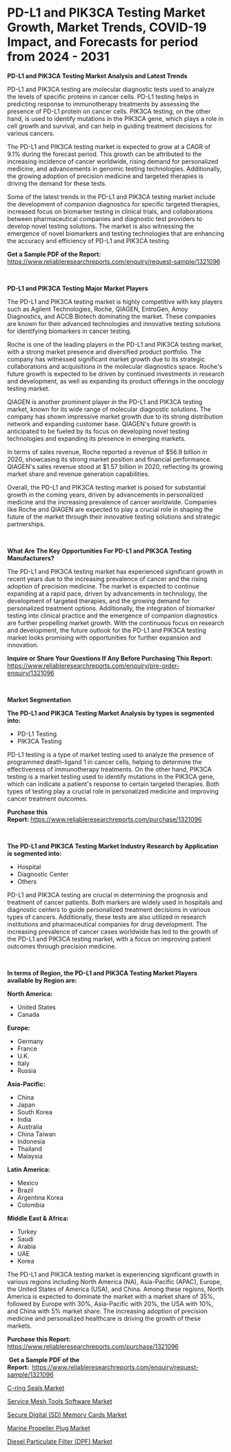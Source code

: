 <p><h1>PD-L1 and PIK3CA Testing Market Growth, Market Trends, COVID-19 Impact, and Forecasts for period from 2024 - 2031</h1></p><p><strong>PD-L1 and PIK3CA Testing Market Analysis and Latest Trends</strong></p>
<p><p>PD-L1 and PIK3CA testing are molecular diagnostic tests used to analyze the levels of specific proteins in cancer cells. PD-L1 testing helps in predicting response to immunotherapy treatments by assessing the presence of PD-L1 protein on cancer cells. PIK3CA testing, on the other hand, is used to identify mutations in the PIK3CA gene, which plays a role in cell growth and survival, and can help in guiding treatment decisions for various cancers.</p><p>The PD-L1 and PIK3CA testing market is expected to grow at a CAGR of 9.1% during the forecast period. This growth can be attributed to the increasing incidence of cancer worldwide, rising demand for personalized medicine, and advancements in genomic testing technologies. Additionally, the growing adoption of precision medicine and targeted therapies is driving the demand for these tests.</p><p>Some of the latest trends in the PD-L1 and PIK3CA testing market include the development of companion diagnostics for specific targeted therapies, increased focus on biomarker testing in clinical trials, and collaborations between pharmaceutical companies and diagnostic test providers to develop novel testing solutions. The market is also witnessing the emergence of novel biomarkers and testing technologies that are enhancing the accuracy and efficiency of PD-L1 and PIK3CA testing.</p></p>
<p><strong>Get a Sample PDF of the Report:&nbsp;</strong> <a href="https://www.reliableresearchreports.com/enquiry/request-sample/1321096">https://www.reliableresearchreports.com/enquiry/request-sample/1321096</a></p>
<p>&nbsp;</p>
<p><strong>PD-L1 and PIK3CA Testing Major Market Players</strong></p>
<p><p>The PD-L1 and PIK3CA testing market is highly competitive with key players such as Agilent Technologies, Roche, QIAGEN, EntroGen, Amoy Diagnostics, and ACCB Biotech dominating the market. These companies are known for their advanced technologies and innovative testing solutions for identifying biomarkers in cancer testing.</p><p>Roche is one of the leading players in the PD-L1 and PIK3CA testing market, with a strong market presence and diversified product portfolio. The company has witnessed significant market growth due to its strategic collaborations and acquisitions in the molecular diagnostics space. Roche's future growth is expected to be driven by continued investments in research and development, as well as expanding its product offerings in the oncology testing market.</p><p>QIAGEN is another prominent player in the PD-L1 and PIK3CA testing market, known for its wide range of molecular diagnostic solutions. The company has shown impressive market growth due to its strong distribution network and expanding customer base. QIAGEN's future growth is anticipated to be fueled by its focus on developing novel testing technologies and expanding its presence in emerging markets.</p><p>In terms of sales revenue, Roche reported a revenue of $56.9 billion in 2020, showcasing its strong market position and financial performance. QIAGEN's sales revenue stood at $1.57 billion in 2020, reflecting its growing market share and revenue generation capabilities.</p><p>Overall, the PD-L1 and PIK3CA testing market is poised for substantial growth in the coming years, driven by advancements in personalized medicine and the increasing prevalence of cancer worldwide. Companies like Roche and QIAGEN are expected to play a crucial role in shaping the future of the market through their innovative testing solutions and strategic partnerships.</p></p>
<p>&nbsp;</p>
<p><strong>What Are The Key Opportunities For PD-L1 and PIK3CA Testing Manufacturers?</strong></p>
<p><p>The PD-L1 and PIK3CA testing market has experienced significant growth in recent years due to the increasing prevalence of cancer and the rising adoption of precision medicine. The market is expected to continue expanding at a rapid pace, driven by advancements in technology, the development of targeted therapies, and the growing demand for personalized treatment options. Additionally, the integration of biomarker testing into clinical practice and the emergence of companion diagnostics are further propelling market growth. With the continuous focus on research and development, the future outlook for the PD-L1 and PIK3CA testing market looks promising with opportunities for further expansion and innovation.</p></p>
<p><strong>Inquire or Share Your Questions If Any Before Purchasing This Report:</strong> <a href="https://www.reliableresearchreports.com/enquiry/pre-order-enquiry/1321096">https://www.reliableresearchreports.com/enquiry/pre-order-enquiry/1321096</a></p>
<p>&nbsp;</p>
<p><strong>Market Segmentation</strong></p>
<p><strong>The PD-L1 and PIK3CA Testing Market Analysis by types is segmented into:</strong></p>
<p><ul><li>PD-L1 Testing</li><li>PIK3CA Testing</li></ul></p>
<p><p>PD-L1 testing is a type of market testing used to analyze the presence of programmed death-ligand 1 in cancer cells, helping to determine the effectiveness of immunotherapy treatments. On the other hand, PIK3CA testing is a market testing used to identify mutations in the PIK3CA gene, which can indicate a patient's response to certain targeted therapies. Both types of testing play a crucial role in personalized medicine and improving cancer treatment outcomes.</p></p>
<p><strong>Purchase this Report:&nbsp;</strong><a href="https://www.reliableresearchreports.com/purchase/1321096">https://www.reliableresearchreports.com/purchase/1321096</a></p>
<p>&nbsp;</p>
<p><strong>The PD-L1 and PIK3CA Testing Market Industry Research by Application is segmented into:</strong></p>
<p><ul><li>Hospital</li><li>Diagnostic Center</li><li>Others</li></ul></p>
<p><p>PD-L1 and PIK3CA testing are crucial in determining the prognosis and treatment of cancer patients. Both markers are widely used in hospitals and diagnostic centers to guide personalized treatment decisions in various types of cancers. Additionally, these tests are also utilized in research institutions and pharmaceutical companies for drug development. The increasing prevalence of cancer cases worldwide has led to the growth of the PD-L1 and PIK3CA testing market, with a focus on improving patient outcomes through precision medicine.</p></p>
<p>&nbsp;</p>
<p><strong>In terms of Region, the PD-L1 and PIK3CA Testing Market Players available by Region are:</strong></p>
<p>
    <p> <strong> North America: </strong>
        <ul>
            <li>United States</li>
            <li>Canada</li>
        </ul>
        </p> 
    <p> <strong> Europe: </strong>
        <ul>
            <li>Germany</li>
            <li>France</li>
            <li>U.K.</li>
            <li>Italy</li>
            <li>Russia</li>
        </ul>
        </p> 
    <p> <strong> Asia-Pacific: </strong>
        <ul>
            <li>China</li>
            <li>Japan</li>
            <li>South Korea</li>
            <li>India</li>
            <li>Australia</li>
            <li>China Taiwan</li>
            <li>Indonesia</li>
            <li>Thailand</li>
            <li>Malaysia</li>
        </ul>
        </p> 
    <p> <strong> Latin America: </strong>
        <ul>
            <li>Mexico</li>
            <li>Brazil</li>
            <li>Argentina Korea</li>
            <li>Colombia</li>
        </ul>
        </p> 
    <p> <strong> Middle East & Africa: </strong>
        <ul>
            <li>Turkey</li>
            <li>Saudi</li>
            <li>Arabia</li>
            <li>UAE</li>
            <li>Korea</li>
        </ul>
    </p>
    </p>
<p><p>The PD-L1 and PIK3CA testing market is experiencing significant growth in various regions including North America (NA), Asia-Pacific (APAC), Europe, the United States of America (USA), and China. Among these regions, North America is expected to dominate the market with a market share of 35%, followed by Europe with 30%, Asia-Pacific with 20%, the USA with 10%, and China with 5% market share. The increasing adoption of precision medicine and personalized healthcare is driving the growth of these markets.</p></p>
<p><strong>Purchase this Report: </strong><a href="https://www.reliableresearchreports.com/purchase/1321096">https://www.reliableresearchreports.com/purchase/1321096</a></p>
<p>&nbsp;<strong>Get a Sample PDF of the Report:&nbsp;&nbsp;</strong><a href="https://www.reliableresearchreports.com/enquiry/request-sample/1321096">https://www.reliableresearchreports.com/enquiry/request-sample/1321096</a></p>
<p><strong></strong></p>
<p><p><a href="https://nifty-kite-d51.notion.site/C-ring-Seals-Market-Furnish-Information-about-Market-Size-Market-Share-Market-Dynamics-and-Projec-d3283e5032f1402a8a29f39e6e3e093e">C-ring Seals Market</a></p><p><a href="https://github.com/jsmusil/Market-Research-Report-List-2/blob/main/service-mesh-tools-software-market.md">Service Mesh Tools Software Market</a></p><p><a href="https://view.publitas.com/reportprime-1/secure-digital-sd-memory-cards-market-centers-on-aspects-such-as-market-growth-market-share-market-opportunity-and-projected-forecasts-spanning-from-2024-to-2031/">Secure Digital (SD) Memory Cards Market</a></p><p><a href="https://five-trouble-98a.notion.site/Marine-Propeller-Plug-Market-A-Comprehensive-Report-of-its-Market-Share-Growth-Trends-2024-2031-95e9bcaaec0e4ea8b89971274b2b0f16">Marine Propeller Plug Market</a></p><p><a href="https://view.publitas.com/reportprime-1/diesel-particulate-filter-dpf-market-research-report-the-key-to-successful-business-strategy-forecasted-for-period-from-2024-2031/">Diesel Particulate Filter (DPF) Market</a></p></p>